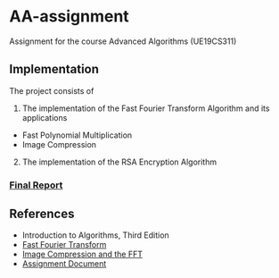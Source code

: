 # AA-assignment
Assignment for the course Advanced Algorithms (UE19CS311)

## Implementation
The project consists of 
1. The implementation of the Fast Fourier Transform Algorithm and its applications 
- Fast Polynomial Multiplication
- Image Compression 

2. The implementation of the RSA Encryption Algorithm

### [Final Report](https://docs.google.com/document/d/14e5K143dPxZZU0bt10OXrjXJkIgMjTsG4Bk72bS4cH4/edit?usp=sharing)

## References
- Introduction to Algorithms, Third Edition
- [Fast Fourier Transform](https://www.youtube.com/watch?v=h7apO7q16V0)
- [Image Compression and the FFT](https://www.youtube.com/watch?v=uB3v6n8t2dQ)
- [Assignment Document](Assignment_UE19CS311.pdf)
